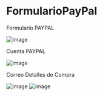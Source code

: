 # FormularioPayPal
 Formulario PAYPAL
 
![image](https://github.com/PauL16aL/FormularioPayPal/assets/125236522/0e29fa9e-535d-4394-a926-43ed64a8f643)



Cuenta PAYPAL

![image](https://github.com/PauL16aL/FormularioPayPal/assets/125236522/e5735a02-32fe-4da3-9bd6-7ccc333d003c)

Correo Detalles de Compra

![image](https://github.com/PauL16aL/FormularioPayPal/assets/125236522/01d5a056-b81b-48a0-8e24-55770ffb216c)
![image](https://github.com/PauL16aL/FormularioPayPal/assets/125236522/3e62e6ff-1e53-4a6f-b724-4614ec4a2d82)



